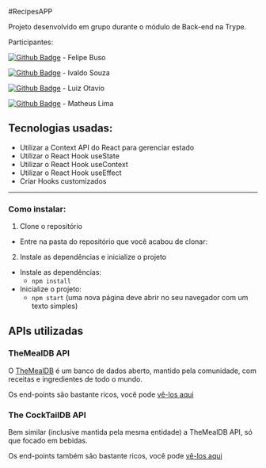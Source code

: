 #RecipesAPP

Projeto desenvolvido em grupo durante o módulo de Back-end na Trype.

Participantes:

[![Github Badge](https://img.shields.io/badge/-Github-000?style=flat-square&logo=Github&logoColor=white&link=https://github.com/FelipeBuso)](https://github.com/FelipeBuso) - Felipe Buso

[![Github Badge](https://img.shields.io/badge/-Github-000?style=flat-square&logo=Github&logoColor=white&link=https://github.com/IvaldoSouza)](https://github.com/IvaldoSouza) - Ivaldo Souza

[![Github Badge](https://img.shields.io/badge/-Github-000?style=flat-square&logo=Github&logoColor=white&link=https://github.com/LuizOtavio-dev)](https://github.com/LuizOtavio-dev) - Luiz Otavio

[![Github Badge](https://img.shields.io/badge/-Github-000?style=flat-square&logo=Github&logoColor=white&link=https://github.com/theusseveen22)](https://github.com/theusseveen22) - Matheus Lima


## Tecnologias usadas:
  
  - Utilizar a Context API do React para gerenciar estado
  - Utilizar o React Hook useState
  - Utilizar o React Hook useContext
  - Utilizar o React Hook useEffect
  - Criar Hooks customizados

---

### Como instalar:

1. Clone o repositório
  * Entre na pasta do repositório que você acabou de clonar:

2. Instale as dependências e inicialize o projeto
  * Instale as dependências:
    * `npm install`
  * Inicialize o projeto:
    * `npm start` (uma nova página deve abrir no seu navegador com um texto simples)

## APIs utilizadas

### TheMealDB API

O [TheMealDB](https://www.themealdb.com/) é um banco de dados aberto, mantido pela comunidade, com receitas e ingredientes de todo o mundo.

Os end-points são bastante ricos, você pode [vê-los aqui](https://www.themealdb.com/api.php)


### The CockTailDB API

Bem similar (inclusive mantida pela mesma entidade) a TheMealDB API, só que focado em bebidas.

Os end-points também são bastante ricos, você pode [vê-los aqui](https://www.thecocktaildb.com/api.php)

